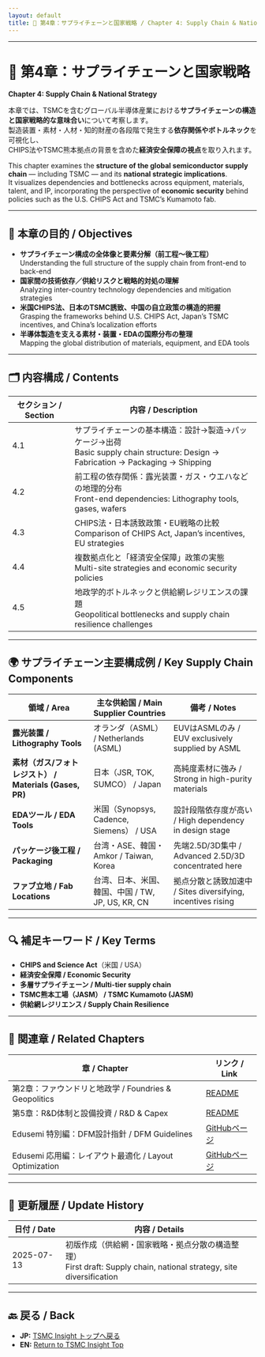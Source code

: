```yaml
---
layout: default
title: 🔗 第4章：サプライチェーンと国家戦略 / Chapter 4: Supply Chain & National Strategy
---
```


---

# 🔗 第4章：サプライチェーンと国家戦略  
**Chapter 4: Supply Chain & National Strategy**

本章では、TSMCを含むグローバル半導体産業における**サプライチェーンの構造と国家戦略的な意味合い**について考察します。  
製造装置・素材・人材・知的財産の各段階で発生する**依存関係やボトルネック**を可視化し、  
CHIPS法やTSMC熊本拠点の背景を含めた**経済安全保障の視点**を取り入れます。

This chapter examines the **structure of the global semiconductor supply chain** — including TSMC — and its **national strategic implications**.  
It visualizes dependencies and bottlenecks across equipment, materials, talent, and IP, incorporating the perspective of **economic security** behind policies such as the U.S. CHIPS Act and TSMC’s Kumamoto fab.

---

## 🧭 本章の目的 / Objectives

- **サプライチェーン構成の全体像と要素分解（前工程〜後工程）**  
  Understanding the full structure of the supply chain from front-end to back-end
- **国家間の技術依存／供給リスクと戦略的対処の理解**  
  Analyzing inter-country technology dependencies and mitigation strategies
- **米国CHIPS法、日本のTSMC誘致、中国の自立政策の構造的把握**  
  Grasping the frameworks behind U.S. CHIPS Act, Japan’s TSMC incentives, and China’s localization efforts
- **半導体製造を支える素材・装置・EDAの国際分布の整理**  
  Mapping the global distribution of materials, equipment, and EDA tools

---

## 🗂 内容構成 / Contents

| セクション / Section | 内容 / Description |
|----------------------|--------------------|
| 4.1 | サプライチェーンの基本構造：設計→製造→パッケージ→出荷<br>Basic supply chain structure: Design → Fabrication → Packaging → Shipping |
| 4.2 | 前工程の依存関係：露光装置・ガス・ウエハなどの地理的分布<br>Front-end dependencies: Lithography tools, gases, wafers |
| 4.3 | CHIPS法・日本誘致政策・EU戦略の比較<br>Comparison of CHIPS Act, Japan’s incentives, EU strategies |
| 4.4 | 複数拠点化と「経済安全保障」政策の実態<br>Multi-site strategies and economic security policies |
| 4.5 | 地政学的ボトルネックと供給網レジリエンスの課題<br>Geopolitical bottlenecks and supply chain resilience challenges |

---

## 🌍 サプライチェーン主要構成例 / Key Supply Chain Components

| 領域 / Area | 主な供給国 / Main Supplier Countries | 備考 / Notes |
|-------------|------------------------------------|-------------|
| **露光装置 / Lithography Tools** | オランダ（ASML） / Netherlands (ASML) | EUVはASMLのみ / EUV exclusively supplied by ASML |
| **素材（ガス/フォトレジスト） / Materials (Gases, PR)** | 日本（JSR, TOK, SUMCO） / Japan | 高純度素材に強み / Strong in high-purity materials |
| **EDAツール / EDA Tools** | 米国（Synopsys, Cadence, Siemens） / USA | 設計段階依存度が高い / High dependency in design stage |
| **パッケージ後工程 / Packaging** | 台湾・ASE、韓国・Amkor / Taiwan, Korea | 先端2.5D/3D集中 / Advanced 2.5D/3D concentrated here |
| **ファブ立地 / Fab Locations** | 台湾、日本、米国、韓国、中国 / TW, JP, US, KR, CN | 拠点分散と誘致加速中 / Sites diversifying, incentives rising |

---

## 🔍 補足キーワード / Key Terms

- **CHIPS and Science Act**（米国 / USA）
- **経済安全保障 / Economic Security**
- **多層サプライチェーン / Multi-tier supply chain**
- **TSMC熊本工場（JASM） / TSMC Kumamoto (JASM)**
- **供給網レジリエンス / Supply Chain Resilience**

---

## 📎 関連章 / Related Chapters

| 章 / Chapter | リンク / Link |
|--------------|--------------|
| 第2章：ファウンドリと地政学 / Foundries & Geopolitics | [README](../chapter2_geopolitics/README.md) |
| 第5章：R&D体制と設備投資 / R&D & Capex | [README](../chapter5_rdi_investment/README.md) |
| Edusemi 特別編：DFM設計指針 / DFM Guidelines | [GitHubページ](https://github.com/Samizo-AITL/Edusemi-v4x/blob/main/f_chapter5_dfm/README.md) |
| Edusemi 応用編：レイアウト最適化 / Layout Optimization | [GitHubページ](https://github.com/Samizo-AITL/Edusemi-v4x/blob/main/d_chapter4_layout_optimization/README.md) |

---

## 📅 更新履歴 / Update History

| 日付 / Date | 内容 / Details |
|-------------|---------------|
| 2025-07-13 | 初版作成（供給網・国家戦略・拠点分散の構造整理）<br>First draft: Supply chain, national strategy, site diversification |

---

## 🔙 戻る / Back
- **JP:** [TSMC Insight トップへ戻る](https://samizo-aitl.github.io/Edusemi-Plus/tsmc-insight/index.html)  
- **EN:** [Return to TSMC Insight Top](https://samizo-aitl.github.io/Edusemi-Plus/tsmc-insight/index.html)
